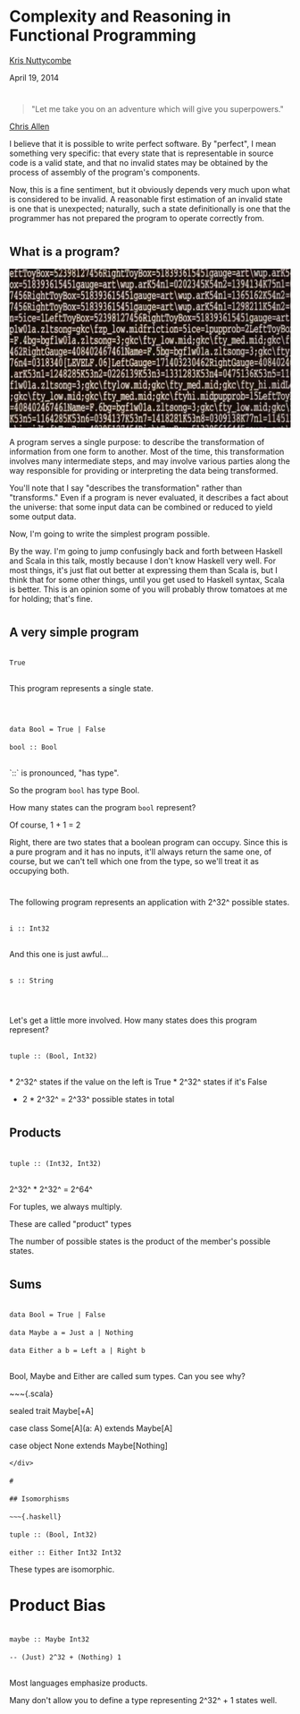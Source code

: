 # Complexity and Reasoning in Functional Programming

[Kris Nuttycombe](http://github.com/nuttycom)

April 19, 2014

#

> "Let me take you on an adventure which will give you superpowers."

[Chris Allen](https://twitter.com/bitemyapp/status/455464035987623936)

<div class="notes">

I believe that it is possible to write perfect software. By "perfect", I mean
something very specific: that every state that is representable in source code
is a valid state, and that no invalid states may be obtained by the process of
assembly of the program's components. 

Now, this is a fine sentiment, but it obviously depends very much upon what is
considered to be invalid. A reasonable first estimation of an invalid state is
one that is unexpected; naturally, such a state definitionally is one that the
programmer has not prepared the program to operate correctly from.

</div>

#

## What is a program?

![](./img/moviecode.jpg)

<div class="notes">

A program serves a single purpose: to describe the transformation of
information from one form to another. Most of the time, this transformation
involves many intermediate steps, and may involve various parties along the way
responsible for providing or interpreting the data being transformed. 

You'll note that I say "describes the transformation" rather than "transforms."
Even if a program is never evaluated, it describes a fact about the universe:
that some input data can be combined or reduced to yield some output data. 

Now, I'm going to write the simplest program possible.

By the way. I'm going to jump confusingly back and forth between Haskell and
Scala in this talk, mostly because I don't know Haskell very well. For most
things, it's just flat out better at expressing them than Scala is, but I think
that for some other things, until you get used to Haskell syntax, Scala is
better. This is an opinion some of you will probably throw tomatoes at me for
holding; that's fine.

</div>

#

## A very simple program

~~~{.haskell }

True
  
~~~

<div class="fragment">

This program represents a single state.

</div>

#

~~~{.haskell}

data Bool = True | False

bool :: Bool
  
~~~

<div class="fragment">
`::` is pronounced, "has type". <br/>

So the program `bool` has type Bool. <br/>

How many states can the program `bool` represent?
</div>

<div class="notes">

Of course, 1 + 1 = 2

Right, there are two states that a boolean program can occupy.  Since this is a
pure program and it has no inputs, it'll always return the same one, of course,
but we can't tell which one from the type, so we'll treat it as occupying both.

</div>

#

The following program represents an application with 2^32^ possible states.

~~~{.haskell}

i :: Int32
  
~~~

<div class="fragment">

And this one is just awful...

~~~{.haskell}

s :: String
  
~~~

</div>

#

Let's get a little more involved. How many states does this program represent?

~~~{.haskell}

tuple :: (Bool, Int32)
  
~~~

<div class="fragment">
* 2^32^ states if the value on the left is True
* 2^32^ states if it's False

* 2 * 2^32^ = 2^33^ possible states in total
</div>

#

## Products

~~~{.haskell}

tuple :: (Int32, Int32)
  
~~~

<div class="fragment">

2^32^ * 2^32^ = 2^64^

For tuples, we always multiply. 

These are called "product" types

The number of possible states is the product of the member's possible states.

</div>

#

## Sums

~~~{.haskell}

data Bool = True | False

data Maybe a = Just a | Nothing

data Either a b = Left a | Right b
  
~~~

Bool, Maybe and Either are called sum types. Can you see why?

<div class="fragment">
~~~{.scala}

sealed trait Maybe[+A]

case class Some[A](a: A) extends Maybe[A]

case object None extends Maybe[Nothing]
  
~~~
</div>

#

## Isomorphisms

~~~{.haskell}

tuple :: (Bool, Int32)

either :: Either Int32 Int32

~~~

These types are isomorphic.

# Product Bias 

~~~{.haskell}

maybe :: Maybe Int32

-- (Just) 2^32 + (Nothing) 1
  
~~~

Most languages emphasize products.

Many don't allow you to define a type representing 2^32^ + 1 states well.

<div class="notes">



</div>
